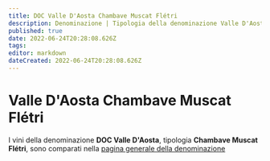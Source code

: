 ```yaml
---
title: DOC Valle D'Aosta Chambave Muscat Flétri
description: Denominazione | Tipologia della denominazione Valle D'Aosta
published: true
date: 2022-06-24T20:28:08.626Z
tags: 
editor: markdown
dateCreated: 2022-06-24T20:28:08.626Z
---
```


# Valle D'Aosta Chambave Muscat Flétri
I vini della denominazione **DOC Valle D'Aosta**, tipologia **Chambave Muscat Flétri**, sono comparati nella [pagina generale della denominazione](/denominazioni/Italia/Valle-D-Aosta/DOC-Valle-D-Aosta)